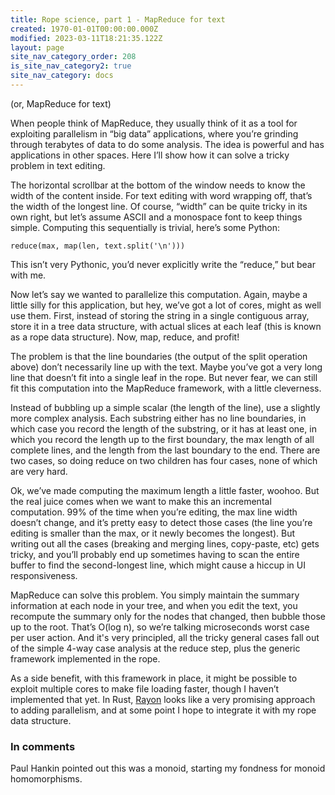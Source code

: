 ```yaml
---
title: Rope science, part 1 - MapReduce for text
created: 1970-01-01T00:00:00.000Z
modified: 2023-03-11T18:21:35.122Z
layout: page
site_nav_category_order: 208
is_site_nav_category2: true
site_nav_category: docs
---
```


(or, MapReduce for text)

When people think of MapReduce, they usually think of it as a tool for exploiting parallelism in “big data” applications, where you’re grinding through terabytes of data to do some analysis. The idea is powerful and has applications in other spaces. Here I’ll show how it can solve a tricky problem in text editing.

The horizontal scrollbar at the bottom of the window needs to know the width of the content inside. For text editing with word wrapping off, that’s the width of the longest line. Of course, “width” can be quite tricky in its own right, but let’s assume ASCII and a monospace font to keep things simple. Computing this sequentially is trivial, here’s some Python:

```
reduce(max, map(len, text.split('\n')))
```

This isn’t very Pythonic, you’d never explicitly write the “reduce,” but bear with me.

Now let’s say we wanted to parallelize this computation. Again, maybe a little silly for this application, but hey, we’ve got a lot of cores, might as well use them. First, instead of storing the string in a single contiguous array, store it in a tree data structure, with actual slices at each leaf (this is known as a rope data structure). Now, map, reduce, and profit!

The problem is that the line boundaries (the output of the split operation above) don’t necessarily line up with the text. Maybe you’ve got a very long line that doesn’t fit into a single leaf in the rope. But never fear, we can still fit this computation into the MapReduce framework, with a little cleverness.

Instead of bubbling up a simple scalar (the length of the line), use a slightly more complex analysis. Each substring either has no line boundaries, in which case you record the length of the substring, or it has at least one, in which you record the length up to the first boundary, the max length of all complete lines, and the length from the last boundary to the end. There are two cases, so doing reduce on two children has four cases, none of which are very hard.

Ok, we’ve made computing the maximum length a little faster, woohoo. But the real juice comes when we want to make this an incremental computation. 99% of the time when you’re editing, the max line width doesn’t change, and it’s pretty easy to detect those cases (the line you’re editing is smaller than the max, or it newly becomes the longest). But writing out all the cases (breaking and merging lines, copy-paste, etc) gets tricky, and you’ll probably end up sometimes having to scan the entire buffer to find the second-longest line, which might cause a hiccup in UI responsiveness.

MapReduce can solve this problem. You simply maintain the summary information at each node in your tree, and when you edit the text, you recompute the summary only for the nodes that changed, then bubble those up to the root. That’s O(log n), so we’re talking microseconds worst case per user action. And it's very principled, all the tricky general cases fall out of the simple 4-way case analysis at the reduce step, plus the generic framework implemented in the rope.

As a side benefit, with this framework in place, it might be possible to exploit multiple cores to make file loading faster, though I haven’t implemented that yet. In Rust, [Rayon](http://smallcultfollowing.com/babysteps/blog/2015/12/18/rayon-data-parallelism-in-rust/) looks like a very promising approach to adding parallelism, and at some point I hope to integrate it with my rope data structure.

### In comments

Paul Hankin pointed out this was a monoid, starting my fondness for
monoid homomorphisms.
